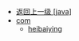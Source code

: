 - [返回上一级 [java]](notes/code/Flink/flink-basis-java/src/main/java/)
- [com](notes/code/Flink/flink-basis-java/src/main/java/com/)
  - [heibaiying](notes/code/Flink/flink-basis-java/src/main/java/com/heibaiying/)
